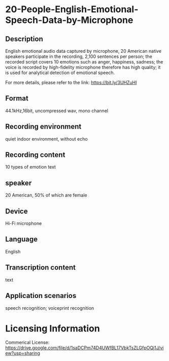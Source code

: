 # 20-People-English-Emotional-Speech-Data-by-Microphone


## Description
English emotional audio data captured by microphone, 20 American native speakers participate in the recording, 2,100 sentences per person; the recorded script covers 10 emotions such as anger, happiness, sadness; the voice is recorded by high-fidelity microphone therefore has high quality; it is used for analytical detection of emotional speech.

For more details, please refer to the link: https://bit.ly/3UHZuHI

## Format
44.1kHz,16bit, uncompressed wav, mono channel

## Recording environment
quiet indoor environment, without echo

## Recording content
10 types of emotion text

## speaker
20 American, 50% of which are female

## Device
Hi-Fi microphone

## Language
English

## Transcription content
text

## Application scenarios
speech recognition; voiceprint recognition

# Licensing Information
Commerical License: https://drive.google.com/file/d/1saDCPm74D4UWfBL17VbkTsZLGfpOQj1J/view?usp=sharing
